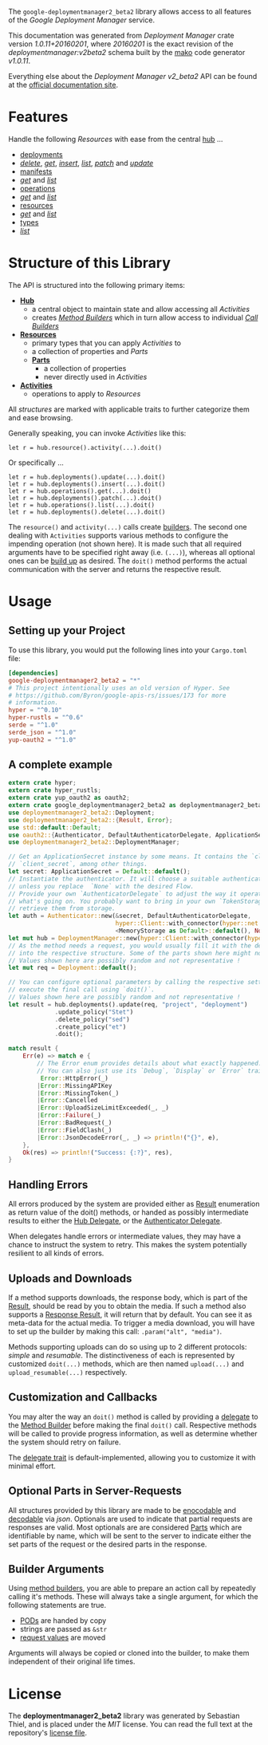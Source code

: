 <!---
DO NOT EDIT !
This file was generated automatically from 'src/mako/api/README.md.mako'
DO NOT EDIT !
-->
The `google-deploymentmanager2_beta2` library allows access to all features of the *Google Deployment Manager* service.

This documentation was generated from *Deployment Manager* crate version *1.0.11+20160201*, where *20160201* is the exact revision of the *deploymentmanager:v2beta2* schema built by the [mako](http://www.makotemplates.org/) code generator *v1.0.11*.

Everything else about the *Deployment Manager* *v2_beta2* API can be found at the
[official documentation site](https://developers.google.com/deployment-manager/).
# Features

Handle the following *Resources* with ease from the central [hub](https://docs.rs/google-deploymentmanager2_beta2/1.0.11+20160201/google_deploymentmanager2_beta2/struct.DeploymentManager.html) ... 

* [deployments](https://docs.rs/google-deploymentmanager2_beta2/1.0.11+20160201/google_deploymentmanager2_beta2/struct.Deployment.html)
 * [*delete*](https://docs.rs/google-deploymentmanager2_beta2/1.0.11+20160201/google_deploymentmanager2_beta2/struct.DeploymentDeleteCall.html), [*get*](https://docs.rs/google-deploymentmanager2_beta2/1.0.11+20160201/google_deploymentmanager2_beta2/struct.DeploymentGetCall.html), [*insert*](https://docs.rs/google-deploymentmanager2_beta2/1.0.11+20160201/google_deploymentmanager2_beta2/struct.DeploymentInsertCall.html), [*list*](https://docs.rs/google-deploymentmanager2_beta2/1.0.11+20160201/google_deploymentmanager2_beta2/struct.DeploymentListCall.html), [*patch*](https://docs.rs/google-deploymentmanager2_beta2/1.0.11+20160201/google_deploymentmanager2_beta2/struct.DeploymentPatchCall.html) and [*update*](https://docs.rs/google-deploymentmanager2_beta2/1.0.11+20160201/google_deploymentmanager2_beta2/struct.DeploymentUpdateCall.html)
* [manifests](https://docs.rs/google-deploymentmanager2_beta2/1.0.11+20160201/google_deploymentmanager2_beta2/struct.Manifest.html)
 * [*get*](https://docs.rs/google-deploymentmanager2_beta2/1.0.11+20160201/google_deploymentmanager2_beta2/struct.ManifestGetCall.html) and [*list*](https://docs.rs/google-deploymentmanager2_beta2/1.0.11+20160201/google_deploymentmanager2_beta2/struct.ManifestListCall.html)
* [operations](https://docs.rs/google-deploymentmanager2_beta2/1.0.11+20160201/google_deploymentmanager2_beta2/struct.Operation.html)
 * [*get*](https://docs.rs/google-deploymentmanager2_beta2/1.0.11+20160201/google_deploymentmanager2_beta2/struct.OperationGetCall.html) and [*list*](https://docs.rs/google-deploymentmanager2_beta2/1.0.11+20160201/google_deploymentmanager2_beta2/struct.OperationListCall.html)
* [resources](https://docs.rs/google-deploymentmanager2_beta2/1.0.11+20160201/google_deploymentmanager2_beta2/struct.ResourceType.html)
 * [*get*](https://docs.rs/google-deploymentmanager2_beta2/1.0.11+20160201/google_deploymentmanager2_beta2/struct.ResourceGetCall.html) and [*list*](https://docs.rs/google-deploymentmanager2_beta2/1.0.11+20160201/google_deploymentmanager2_beta2/struct.ResourceListCall.html)
* [types](https://docs.rs/google-deploymentmanager2_beta2/1.0.11+20160201/google_deploymentmanager2_beta2/struct.Type.html)
 * [*list*](https://docs.rs/google-deploymentmanager2_beta2/1.0.11+20160201/google_deploymentmanager2_beta2/struct.TypeListCall.html)




# Structure of this Library

The API is structured into the following primary items:

* **[Hub](https://docs.rs/google-deploymentmanager2_beta2/1.0.11+20160201/google_deploymentmanager2_beta2/struct.DeploymentManager.html)**
    * a central object to maintain state and allow accessing all *Activities*
    * creates [*Method Builders*](https://docs.rs/google-deploymentmanager2_beta2/1.0.11+20160201/google_deploymentmanager2_beta2/trait.MethodsBuilder.html) which in turn
      allow access to individual [*Call Builders*](https://docs.rs/google-deploymentmanager2_beta2/1.0.11+20160201/google_deploymentmanager2_beta2/trait.CallBuilder.html)
* **[Resources](https://docs.rs/google-deploymentmanager2_beta2/1.0.11+20160201/google_deploymentmanager2_beta2/trait.Resource.html)**
    * primary types that you can apply *Activities* to
    * a collection of properties and *Parts*
    * **[Parts](https://docs.rs/google-deploymentmanager2_beta2/1.0.11+20160201/google_deploymentmanager2_beta2/trait.Part.html)**
        * a collection of properties
        * never directly used in *Activities*
* **[Activities](https://docs.rs/google-deploymentmanager2_beta2/1.0.11+20160201/google_deploymentmanager2_beta2/trait.CallBuilder.html)**
    * operations to apply to *Resources*

All *structures* are marked with applicable traits to further categorize them and ease browsing.

Generally speaking, you can invoke *Activities* like this:

```Rust,ignore
let r = hub.resource().activity(...).doit()
```

Or specifically ...

```ignore
let r = hub.deployments().update(...).doit()
let r = hub.deployments().insert(...).doit()
let r = hub.operations().get(...).doit()
let r = hub.deployments().patch(...).doit()
let r = hub.operations().list(...).doit()
let r = hub.deployments().delete(...).doit()
```

The `resource()` and `activity(...)` calls create [builders][builder-pattern]. The second one dealing with `Activities` 
supports various methods to configure the impending operation (not shown here). It is made such that all required arguments have to be 
specified right away (i.e. `(...)`), whereas all optional ones can be [build up][builder-pattern] as desired.
The `doit()` method performs the actual communication with the server and returns the respective result.

# Usage

## Setting up your Project

To use this library, you would put the following lines into your `Cargo.toml` file:

```toml
[dependencies]
google-deploymentmanager2_beta2 = "*"
# This project intentionally uses an old version of Hyper. See
# https://github.com/Byron/google-apis-rs/issues/173 for more
# information.
hyper = "^0.10"
hyper-rustls = "^0.6"
serde = "^1.0"
serde_json = "^1.0"
yup-oauth2 = "^1.0"
```

## A complete example

```Rust
extern crate hyper;
extern crate hyper_rustls;
extern crate yup_oauth2 as oauth2;
extern crate google_deploymentmanager2_beta2 as deploymentmanager2_beta2;
use deploymentmanager2_beta2::Deployment;
use deploymentmanager2_beta2::{Result, Error};
use std::default::Default;
use oauth2::{Authenticator, DefaultAuthenticatorDelegate, ApplicationSecret, MemoryStorage};
use deploymentmanager2_beta2::DeploymentManager;

// Get an ApplicationSecret instance by some means. It contains the `client_id` and 
// `client_secret`, among other things.
let secret: ApplicationSecret = Default::default();
// Instantiate the authenticator. It will choose a suitable authentication flow for you, 
// unless you replace  `None` with the desired Flow.
// Provide your own `AuthenticatorDelegate` to adjust the way it operates and get feedback about 
// what's going on. You probably want to bring in your own `TokenStorage` to persist tokens and
// retrieve them from storage.
let auth = Authenticator::new(&secret, DefaultAuthenticatorDelegate,
                              hyper::Client::with_connector(hyper::net::HttpsConnector::new(hyper_rustls::TlsClient::new())),
                              <MemoryStorage as Default>::default(), None);
let mut hub = DeploymentManager::new(hyper::Client::with_connector(hyper::net::HttpsConnector::new(hyper_rustls::TlsClient::new())), auth);
// As the method needs a request, you would usually fill it with the desired information
// into the respective structure. Some of the parts shown here might not be applicable !
// Values shown here are possibly random and not representative !
let mut req = Deployment::default();

// You can configure optional parameters by calling the respective setters at will, and
// execute the final call using `doit()`.
// Values shown here are possibly random and not representative !
let result = hub.deployments().update(req, "project", "deployment")
             .update_policy("Stet")
             .delete_policy("sed")
             .create_policy("et")
             .doit();

match result {
    Err(e) => match e {
        // The Error enum provides details about what exactly happened.
        // You can also just use its `Debug`, `Display` or `Error` traits
         Error::HttpError(_)
        |Error::MissingAPIKey
        |Error::MissingToken(_)
        |Error::Cancelled
        |Error::UploadSizeLimitExceeded(_, _)
        |Error::Failure(_)
        |Error::BadRequest(_)
        |Error::FieldClash(_)
        |Error::JsonDecodeError(_, _) => println!("{}", e),
    },
    Ok(res) => println!("Success: {:?}", res),
}

```
## Handling Errors

All errors produced by the system are provided either as [Result](https://docs.rs/google-deploymentmanager2_beta2/1.0.11+20160201/google_deploymentmanager2_beta2/enum.Result.html) enumeration as return value of 
the doit() methods, or handed as possibly intermediate results to either the 
[Hub Delegate](https://docs.rs/google-deploymentmanager2_beta2/1.0.11+20160201/google_deploymentmanager2_beta2/trait.Delegate.html), or the [Authenticator Delegate](https://docs.rs/yup-oauth2/*/yup_oauth2/trait.AuthenticatorDelegate.html).

When delegates handle errors or intermediate values, they may have a chance to instruct the system to retry. This 
makes the system potentially resilient to all kinds of errors.

## Uploads and Downloads
If a method supports downloads, the response body, which is part of the [Result](https://docs.rs/google-deploymentmanager2_beta2/1.0.11+20160201/google_deploymentmanager2_beta2/enum.Result.html), should be
read by you to obtain the media.
If such a method also supports a [Response Result](https://docs.rs/google-deploymentmanager2_beta2/1.0.11+20160201/google_deploymentmanager2_beta2/trait.ResponseResult.html), it will return that by default.
You can see it as meta-data for the actual media. To trigger a media download, you will have to set up the builder by making
this call: `.param("alt", "media")`.

Methods supporting uploads can do so using up to 2 different protocols: 
*simple* and *resumable*. The distinctiveness of each is represented by customized 
`doit(...)` methods, which are then named `upload(...)` and `upload_resumable(...)` respectively.

## Customization and Callbacks

You may alter the way an `doit()` method is called by providing a [delegate](https://docs.rs/google-deploymentmanager2_beta2/1.0.11+20160201/google_deploymentmanager2_beta2/trait.Delegate.html) to the 
[Method Builder](https://docs.rs/google-deploymentmanager2_beta2/1.0.11+20160201/google_deploymentmanager2_beta2/trait.CallBuilder.html) before making the final `doit()` call. 
Respective methods will be called to provide progress information, as well as determine whether the system should 
retry on failure.

The [delegate trait](https://docs.rs/google-deploymentmanager2_beta2/1.0.11+20160201/google_deploymentmanager2_beta2/trait.Delegate.html) is default-implemented, allowing you to customize it with minimal effort.

## Optional Parts in Server-Requests

All structures provided by this library are made to be [enocodable](https://docs.rs/google-deploymentmanager2_beta2/1.0.11+20160201/google_deploymentmanager2_beta2/trait.RequestValue.html) and 
[decodable](https://docs.rs/google-deploymentmanager2_beta2/1.0.11+20160201/google_deploymentmanager2_beta2/trait.ResponseResult.html) via *json*. Optionals are used to indicate that partial requests are responses 
are valid.
Most optionals are are considered [Parts](https://docs.rs/google-deploymentmanager2_beta2/1.0.11+20160201/google_deploymentmanager2_beta2/trait.Part.html) which are identifiable by name, which will be sent to 
the server to indicate either the set parts of the request or the desired parts in the response.

## Builder Arguments

Using [method builders](https://docs.rs/google-deploymentmanager2_beta2/1.0.11+20160201/google_deploymentmanager2_beta2/trait.CallBuilder.html), you are able to prepare an action call by repeatedly calling it's methods.
These will always take a single argument, for which the following statements are true.

* [PODs][wiki-pod] are handed by copy
* strings are passed as `&str`
* [request values](https://docs.rs/google-deploymentmanager2_beta2/1.0.11+20160201/google_deploymentmanager2_beta2/trait.RequestValue.html) are moved

Arguments will always be copied or cloned into the builder, to make them independent of their original life times.

[wiki-pod]: http://en.wikipedia.org/wiki/Plain_old_data_structure
[builder-pattern]: http://en.wikipedia.org/wiki/Builder_pattern
[google-go-api]: https://github.com/google/google-api-go-client

# License
The **deploymentmanager2_beta2** library was generated by Sebastian Thiel, and is placed 
under the *MIT* license.
You can read the full text at the repository's [license file][repo-license].

[repo-license]: https://github.com/Byron/google-apis-rsblob/master/LICENSE.md
